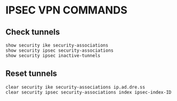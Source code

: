# IPSEC VPN COMMANDS

## Check tunnels

`show security ike security-associations`  
`show security ipsec security-associations`  
`show security ipsec inactive-tunnels`  

## Reset tunnels

`clear security ike security-associations ip.ad.dre.ss`  
`clear security ipsec security-associations index ipsec-index-ID`  
